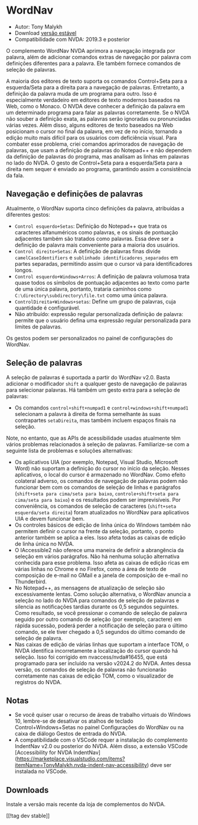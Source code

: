 # WordNav #

* Autor: Tony Malykh
* Download [versão estável][1]
* Compatibilidade com NVDA: 2019.3 e posterior

O complemento WordNav NVDA aprimora a navegação integrada por palavra, além
de adicionar comandos extras de navegação por palavra com definições
diferentes para a palavra. Ele também fornece comandos de seleção de
palavras.

A maioria dos editores de texto suporta os comandos Control+Seta para a
esquerda/Seta para a direita para a navegação de palavras. Entretanto, a
definição da palavra muda de um programa para outro. Isso é especialmente
verdadeiro em editores de texto modernos baseados na Web, como o Monaco. O
NVDA deve conhecer a definição da palavra em um determinado programa para
falar as palavras corretamente. Se o NVDA não souber a definição exata, as
palavras serão ignoradas ou pronunciadas várias vezes. Além disso, alguns
editores de texto baseados na Web posicionam o cursor no final da palavra,
em vez de no início, tornando a edição muito mais difícil para os usuários
com deficiência visual. Para combater esse problema, criei comandos
aprimorados de navegação de palavras, que usam a definição de palavras do
Notepad++ e não dependem da definição de palavras do programa, mas analisam
as linhas em palavras no lado do NVDA. O gesto de Control+Seta para a
esquerda/Seta para a direita nem sequer é enviado ao programa, garantindo
assim a consistência da fala.

## Navegação e definições de palavras

Atualmente, o WordNav suporta cinco definições da palavra, atribuídas a
diferentes gestos:

* `Control esquerdo+Setas`: Definição do Notepad++ que trata os caracteres
  alfanuméricos como palavras, e os sinais de pontuação adjacentes também
  são tratados como palavras. Essa deve ser a definição de palavra mais
  conveniente para a maioria dos usuários.
* `Control direito+Setas`: A definição de palavras finas divide
  `camelCaseIdentifiers` e `sublinhado identificadores_separados` em partes
  separadas, permitindo assim que o cursor vá para identificadores longos.
* `Control esquerdo+Windows+Arros`: A definição de palavra volumosa trata
  quase todos os símbolos de pontuação adjacentes ao texto como parte de uma
  única palavra, portanto, trataria caminhos como
  `C:\directory\subdirectory\file.txt` como uma única palavra.
* `ControlDireita+Windows+setas`: Define um grupo de palavras, cuja
  quantidade é configurável.
* Não atribuído: expressão regular personalizada definição de palavra:
  permite que o usuário defina uma expressão regular personalizada para
  limites de palavras.

Os gestos podem ser personalizados no painel de configurações do WordNav.

## Seleção de palavras

A seleção de palavras é suportada a partir do WordNav v2.0. Basta adicionar
o modificador `shift` a qualquer gesto de navegação de palavras para
selecionar palavras. Há também um gesto extra para a seleção de palavras:

* Os comandos `control+shift+numpad1` e `control+windows+shift+numpad1`
  selecionam a palavra à direita de forma semelhante às suas contrapartes
  `setaDireita`, mas também incluem espaços finais na seleção.

Note, no entanto, que as APIs de acessibilidade usadas atualmente têm vários
problemas relacionados à seleção de palavras. Familiarize-se com a seguinte
lista de problemas e soluções alternativas:

* Os aplicativos UIA (por exemplo, Notepad, Visual Studio, Microsoft Word)
  não suportam a definição do cursor no início da seleção. Nesses
  aplicativos, o local do cursor é armazenado no WordNav. Como efeito
  colateral adverso, os comandos de navegação de palavras podem não
  funcionar bem com os comandos de seleção de linhas e parágrafos
  (`shift+seta para cima/seta para baixo`, `controle+shift+seta para
  cima/seta para baixo`) e os resultados podem ser imprevisíveis. Por
  conveniência, os comandos de seleção de caracteres (`shift+seta
  esquerda/seta direita`) foram atualizados no WordNav para aplicativos UIA
  e devem funcionar bem.
* Os controles básicos de edição de linha única do Windows também não
  permitem definir o cursor na frente da seleção, portanto, o ponto anterior
  também se aplica a eles. Isso afeta todas as caixas de edição de linha
  única no NVDA.
* O IAccessible2 não oferece uma maneira de definir a abrangência da seleção
  em vários parágrafos. Não há nenhuma solução alternativa conhecida para
  esse problema. Isso afeta as caixas de edição ricas em várias linhas no
  Chrome e no Firefox, como a área de texto de composição de e-mail no GMail
  e a janela de composição de e-mail no Thunderbird.
* No Notepad++, as mensagens de atualização de seleção são excessivamente
  lentas. Como solução alternativa, o WordNav anuncia a seleção no lado do
  NVDA para comandos de seleção de palavras e silencia as notificações
  tardias durante os 0,5 segundos seguintes. Como resultado, se você
  pressionar o comando de seleção de palavra seguido por outro comando de
  seleção (por exemplo, caractere) em rápida sucessão, poderá perder a
  notificação de seleção para o último comando, se ele tiver chegado a 0,5
  segundos do último comando de seleção de palavra.
* Nas caixas de edição de várias linhas que suportam a interface TOM, o NVDA
  identifica incorretamente a localização do cursor quando há seleção. Isso
  foi corrigido em nvaccess/nvda#16455, que está programado para ser
  incluído na versão v2024.2 do NVDA. Antes dessa versão, os comandos de
  seleção de palavras não funcionarão corretamente nas caixas de edição TOM,
  como o visualizador de registros do NVDA.

## Notas

* Se você quiser usar o recurso de áreas de trabalho virtuais do Windows 10,
  lembre-se de desativar os atalhos de teclado Control+Windows+Setas no
  painel Configurações do WordNav ou na caixa de diálogo Gestos de entrada
  do NVDA.
* A compatibilidade com o VSCode requer a instalação do complemento
  IndentNav v2.0 ou posterior do NVDA. Além disso, a extensão VSCode
  [Accessibility for NVDA IndentNav]
  (https://marketplace.visualstudio.com/items?itemName=TonyMalykh.nvda-indent-nav-accessibility)
  deve ser instalada no VSCode.

##  Downloads

Instale a versão mais recente da loja de complementos do NVDA.

[[!tag dev stable]]

[1]: https://www.nvaccess.org/addonStore/legacy?file=wordnav
